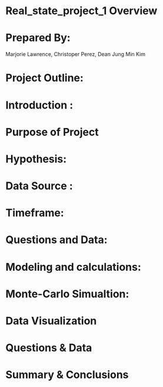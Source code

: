 # Real_state_project_1 Overview
# Prepared By:
Marjorie Lawrence, 
Christoper Perez, 
Dean Jung Min Kim
# Project Outline:
# Introduction :
# Purpose of Project
# Hypothesis:
# Data Source :
# Timeframe:
# Questions and Data:
# Modeling and calculations:
# Monte-Carlo Simualtion:
# Data Visualization
# Questions & Data
# Summary & Conclusions
